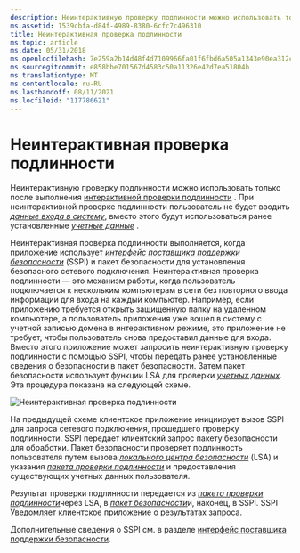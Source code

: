 ```yaml
---
description: Неинтерактивную проверку подлинности можно использовать только после выполнения интерактивной проверки подлинности. При неинтерактивной проверке подлинности пользователь не будет вводить данные входа в систему, вместо этого будут использоваться ранее установленные учетные данные.
ms.assetid: 1539cbfa-d84f-4989-8380-6cfc7c496310
title: Неинтерактивная проверка подлинности
ms.topic: article
ms.date: 05/31/2018
ms.openlocfilehash: 7e259a2b14d48f4d7109966fa01f6fbd6a505a1343e90ea312c557ebfb9c84ef
ms.sourcegitcommit: e858bbe701567d4583c50a11326e42d7ea51804b
ms.translationtype: MT
ms.contentlocale: ru-RU
ms.lasthandoff: 08/11/2021
ms.locfileid: "117786621"
---
```

# <a name="noninteractive-authentication"></a>Неинтерактивная проверка подлинности

Неинтерактивную проверку подлинности можно использовать только после выполнения [интерактивной проверки подлинности](interactive-authentication.md) . При неинтерактивной проверке подлинности пользователь не будет вводить [*данные входа в систему*](../secgloss/l-gly.md), вместо этого будут использоваться ранее установленные [*учетные данные*](../secgloss/c-gly.md) .

Неинтерактивная проверка подлинности выполняется, когда приложение использует [*интерфейс поставщика поддержки безопасности*](../secgloss/s-gly.md) (SSPI) и пакет безопасности для установления безопасного сетевого подключения. Неинтерактивная проверка подлинности — это механизм работы, когда пользователь подключается к нескольким компьютерам в сети без повторного ввода информации для входа на каждый компьютер. Например, если приложению требуется открыть защищенную папку на удаленном компьютере, а пользователь приложения уже вошел в систему с учетной записью домена в интерактивном режиме, это приложение не требует, чтобы пользователь снова предоставил данные для входа. Вместо этого приложение может запросить неинтерактивную проверку подлинности с помощью SSPI, чтобы передать ранее установленные сведения о безопасности в пакет безопасности. Затем пакет безопасности использует функции LSA для проверки [*учетных данных*](../secgloss/c-gly.md). Эта процедура показана на следующей схеме.

![Неинтерактивная проверка подлинности](images/lsasspi2.png)

На предыдущей схеме клиентское приложение инициирует вызов SSPI для запроса сетевого подключения, прошедшего проверку подлинности. SSPI передает клиентский запрос пакету безопасности для обработки. Пакет безопасности проверяет подлинность пользователя путем вызова [*локального центра безопасности*](../secgloss/l-gly.md) (LSA) и указания [*пакета проверки подлинности*](../secgloss/a-gly.md) и предоставления существующих учетных данных пользователя.

Результат проверки подлинности передается из [*пакета проверки подлинности*](../secgloss/a-gly.md)через LSA, в [*пакет безопасности*](../secgloss/s-gly.md)и, наконец, в SSPI. SSPI Уведомляет клиентское приложение о результатах запроса.

Дополнительные сведения о SSPI см. в разделе [интерфейс поставщика поддержки безопасности](sspi.md).

 

 

